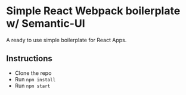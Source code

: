 # Simple React Webpack boilerplate w/ Semantic-UI

A ready to use simple boilerplate for React Apps.

## Instructions

* Clone the repo
* Run `npm install`
* Run `npm start`
